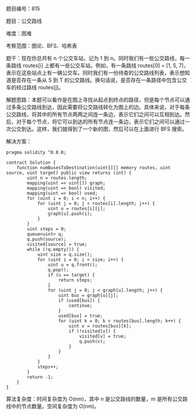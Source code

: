 题目编号：815

题目：公交路线

难度：困难

考察范围：图论、BFS、哈希表

题干：现在你总共有 n 个公交车站，记为 1 到 n。同时我们有一些公交路线，每一条路线 routes[i] 上都有一些公交车站。例如，有一条路线 routes[0] = [1, 5, 7]，表示在这些站点上有一辆公交车。同时我们有一份待查的公交路线列表，表示想知道是否存在一条从 S 到 T 的公交路线。换句话说，是否存在一条路径中包含公交车的经过路线 routes[j]。

解题思路：本题可以看作是在图上寻找从起点到终点的路径，但是每个节点可以通过多条公交路线到达，因此需要将公交路线转化为图上的边。具体来说，对于每条公交路线，将其中的所有节点两两之间连一条边，表示它们之间可以互相到达。然后，对于每个节点，将它可以到达的所有节点连一条边，表示它们之间可以通过一次公交到达。这样，我们就得到了一个新的图，然后可以在上面进行 BFS 搜索。

解决方案：

```solidity
pragma solidity ^0.8.0;

contract Solution {
    function numBusesToDestination(uint[][] memory routes, uint source, uint target) public view returns (int) {
        uint n = routes.length;
        mapping(uint => uint[]) graph;
        mapping(uint => bool) visited;
        mapping(uint => bool) used;
        for (uint i = 0; i < n; i++) {
            for (uint j = 0; j < routes[i].length; j++) {
                uint u = routes[i][j];
                graph[u].push(i);
            }
        }
        uint steps = 0;
        queue<uint> q;
        q.push(source);
        visited[source] = true;
        while (!q.empty()) {
            uint size = q.size();
            for (uint i = 0; i < size; i++) {
                uint u = q.front();
                q.pop();
                if (u == target) {
                    return steps;
                }
                for (uint j = 0; j < graph[u].length; j++) {
                    uint bus = graph[u][j];
                    if (used[bus]) {
                        continue;
                    }
                    used[bus] = true;
                    for (uint k = 0; k < routes[bus].length; k++) {
                        uint v = routes[bus][k];
                        if (!visited[v]) {
                            visited[v] = true;
                            q.push(v);
                        }
                    }
                }
            }
            steps++;
        }
        return -1;
    }
}
```

算法复杂度：时间复杂度为 O(nm)，其中 n 是公交路线的数量，m 是所有公交路线中的节点数量。空间复杂度为 O(nm)。